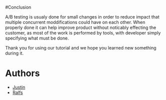 #Conclusion

A/B testing is usualy done for small changes in order to reduce impact that multiple concurrent moddifications could have on each other.
When properly done it can help improve product without noticably effecting the customer, as most of the work is performed by tools, with developer simply specifying what must be done. 

Thank you for using our tutorial and we hope you learned new something during it.

# Authors
- [Justin](https://github.com/Agriad)
- [Ralfs](https://github.com/bubriks)